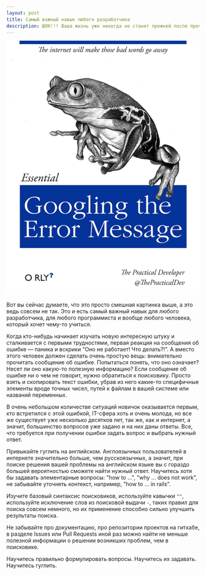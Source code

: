 ```yaml
---
layout: post
title: Самый важный навык любого разработчика
description: ШОК!!! Ваша жизнь уже никогда не станет прежней после прочтения этого текста!!!
---
```


![Googling the error message](/img/googling-the-error-message.jpg)

Вот вы сейчас думаете, что это просто смешная картинка выше, а это ведь совсем не так. Это и есть самый важный навык для любого разработчика, для любого программиста и вообще любого человека, который хочет чему-то учиться.

Когда кто-нибудь начинает изучать новую интересную штуку и сталкивается с первыми трудностями, первая реакция на сообщения об ошибке — паника и вскрики "Оно не работает! Что делать?!". А вместо этого человек должен сделать очень простую вещь: внимательно прочитать сообщение об ошибке. Попытаться понять, что оно означает? Несет ли оно какую-то полезную информацию? Если сообщение об ошибке ни о чем не говорит, нужно обратиться к поисковику. Просто взять и скопировать текст ошибки, убрав из него какие-то специфичные элементы вроде точных чисел, путей к файлам в вашей системе или названий переменных.

В очень небольшом количестве ситуаций новичок оказывается первым, кто встретился с этой ошибкой, IT-сфера хоть и очень молода, но все же существует уже несколько десятков лет, так же, как и интернет, а значит, большинство вопросов уже задано и на них даны ответы. Все, что требуется при получении ошибки задать вопрос и выбрать нужный ответ.

Привыкайте гуглить на английском. Англоязычных пользователей в интернете значительно больше, чем русскоязычных, а значит, при поиске решения вашей проблемы на английском языке вы с гораздо большей вероятностью сможете найти нужный ответ. Научитесь хотя бы задавать элементарные вопросы: "how to ...", "why ... does not work", не забывайте уточнять контекст, например, "how to ... in rails".

Изучите базовый синтаксис поисковиков, используйте кавычки `""`, используйте исключение слов из поисковой выдачи `-`, таких правил для поиска совсем немного, но их применение способно сильно улучшить результаты поиска.

Не забывайте про документацию, про репозитории проектов на гитхабе, в разделе Issues или Pull Requests иной раз можно найти не меньше полезной информации о решении возникших проблем, чем в поисковике.

Научитесь правильно формулировать вопросы. Научитесь их задавать. Научитесь гуглить.
